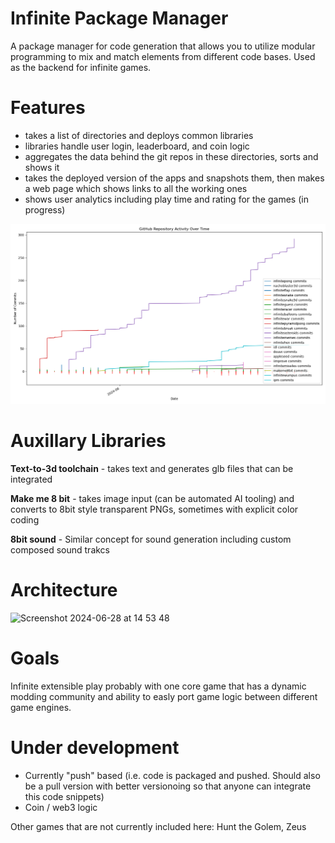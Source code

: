 # Infinite Package Manager

A package manager for code generation that allows you to utilize modular programming to mix and match elements from different code bases. Used as the backend for infinite games. 


# Features

- takes a list of directories and deploys common libraries
- libraries handle user login, leaderboard, and coin logic
- aggregates the data behind the git repos in these directories, sorts and shows it
- takes the deployed version of the apps and snapshots them, then makes a web page which shows links to all the working ones
- shows user analytics including play time and rating for the games (in progress)


![Infinite Game Activity](/images/commit_activity.png)

# Auxillary Libraries

**Text-to-3d toolchain** - takes text and generates glb files that can be integrated

**Make me 8 bit** - takes image input (can be automated AI tooling) and converts to 8bit style transparent PNGs, sometimes with explicit color coding  

**8bit sound** - Similar concept for sound generation including custom composed sound trakcs

# Architecture 

<img width="811" alt="Screenshot 2024-06-28 at 14 53 48" src="https://github.com/fractastical/ipm/assets/589191/84523954-296b-4c96-bbc9-f4a70b186ea4">


# Goals 

Infinite extensible play probably with one core game that has a dynamic modding community and ability to easly port game logic between different game engines.

# Under development 

- Currently "push" based (i.e. code is packaged and pushed. Should also be a pull version with better versionoing so that anyone can integrate this code snippets)
- Coin / web3 logic


Other games that are not currently included here:  Hunt the Golem, Zeus
